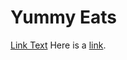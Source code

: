 # Yummy Eats


[Link Text](https://amzn-in.juspay.yatrisathi.debug://yatrisathi.in/u?vp=pujaPandal&pandalLat=22.52399002933768&pandalLon=88.34151307303979)
Here is a [link][example].

[example]: amzn-in.juspay.yatrisathi.debug://yatrisathi.in/u?vp=pujaPandal&pandalLat=22.52399002933768&pandalLon=88.34151307303979
